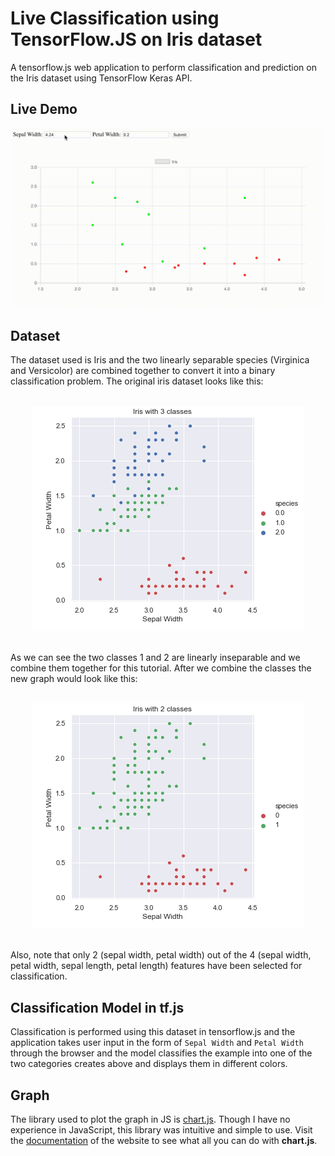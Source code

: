 # Live Classification using TensorFlow.JS on Iris dataset
A tensorflow.js web application to perform classification and prediction on the Iris dataset using TensorFlow Keras API.

## Live Demo

<center> <img src = "imgs/iris_tfjs.gif"> </center>

## Dataset

The dataset used is Iris and the two linearly separable species (Virginica and Versicolor) are combined together to convert it into a binary classification problem. The original iris dataset looks like this:

<br>
<center> <img src = "imgs/iris_orig.png"> </center>
<br>

As we can see the two classes 1 and 2 are linearly inseparable and we combine them together for this tutorial. After we combine the classes the new graph would look like this:

<br>
<center> <img src = "imgs/iris_modified.png"> </center>
<br>

Also, note that only 2 (sepal width, petal width) out of the 4 (sepal width, petal width, sepal length, petal length) features have been selected for classification.

## Classification Model in tf.js

Classification is performed using this dataset in tensorflow.js and the application takes user input in the form of `Sepal Width` and `Petal Width` through the browser and the model classifies the example into one of the two categories creates above and displays them in different colors.

## Graph

The library used to plot the graph in JS is [chart.js](https://www.chartjs.org/). Though I have no experience in JavaScript, this library was intuitive and simple to use. Visit the [documentation](https://www.chartjs.org/docs/latest/) of the website to see what all you can do with __chart.js__.
